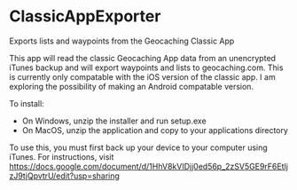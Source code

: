 # ClassicAppExporter
Exports lists and waypoints from the Geocaching Classic App

This app will read the classic Geocaching App data from an unencrypted iTunes backup and will export waypoints and lists to geocaching.com. This is currently only compatable with the iOS version of the classic app. I am exploring the possibility of making an Android compatable version.

To install:
* On Windows, unzip the installer and run setup.exe
* On MacOS, unzip the application and copy to your applications directory

To use this, you must first back up your device to your computer using iTunes. For instructions, visit https://docs.google.com/document/d/1HhV8kVIDjj0ed56p_2zSV5GE9rF6EtljzJ9tjQpvtrU/edit?usp=sharing

